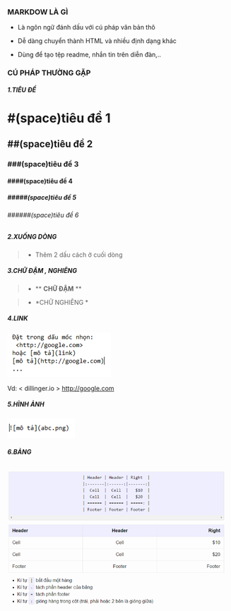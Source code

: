 ### MARKDOW LÀ GÌ

- Là ngôn ngữ đánh dấu với cú pháp văn bản thô

- Dễ dàng chuyển thành HTML và nhiều định dạng khác

- Dùng để tạo tệp readme, nhắn tin trên diễn đàn,..

### CÚ PHÁP THƯỜNG GẶP

##### 1.TIÊU ĐỀ
> 
# #(space)tiêu đề 1
> 
## ##(space)tiêu đề 2
> 
### ###(space)tiêu đề 3
> 
#### ####(space)tiêu đề 4
> 
##### #####(space)tiêu đề 5
> 
###### ######(space)tiêu đề 6

##### 2.XUỐNG DÒNG

> - Thêm 2 dấu cách ở cuối dòng
##### 3.CHỮ ĐẬM , NGHIÊNG 

>- ** **CHỮ ĐẬM**  **   

>- *CHỮ NGHIÊNG * 

##### 4.LINK
 

![link](Zalo_ScreenShot_12_10_2016_136773.png)
 
Vd: < dillinger.io >
<http://google.com>

##### 5.HÌNH ẢNH

 ![](Zalo_ScreenShot_12_10_2016_1319182.png)
 
##### 6.BẢNG
 ![](Zalo_ScreenShot_12_10_2016_1321395.png)